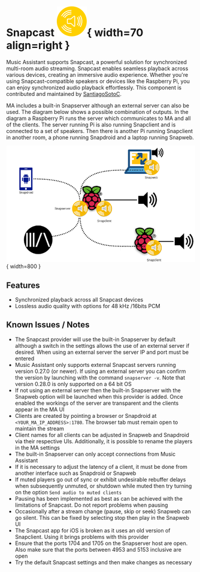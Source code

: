 # Snapcast ![Preview image](../assets/icons/snapcast-icon.svg){ width=70 align=right }

Music Assistant supports Snapcast, a powerful solution for synchronized multi-room audio streaming. Snapcast enables seamless playback across various devices, creating an immersive audio experience.
Whether you're using Snapcast-compatible speakers or devices like the Raspberry Pi, you can enjoy synchronized audio playback effortlessly. This component is contributed and maintained by [SantiagoSotoC](https://github.com/Santiagosotoc).

MA includes a built-in Snapserver although an external server can also be used. The diagram below shows a possible combination of outputs. In the diagram a Raspberry Pi runs the server which communicates to MA and all of the clients. The server running Pi is also running Snapclient and is connected to a set of speakers. Then there is another Pi running Snapclient in another room, a phone running Snapdroid and a laptop running Snapweb.

![Preview image](../assets/snapcast.png){ width=800 }

## Features

- Synchronized playback across all Snapcast devices
- Lossless audio quality with options for 48 kHz /16bits PCM

## Known Issues / Notes

- The Snapcast provider will use the built-in Snapserver by default although a switch in the settings allows the use of an external server if desired. When using an external server the server IP and port must be entered
- Music Assistant only supports external Snapcast servers running version 0.27.0 (or newer). If using an external server you can confirm the version by launching with the command `snapserver -v`. Note that version 0.28.0 is only supported on a 64 bit OS
- If not using an external server then the built-in Snapserver with the Snapweb option will be launched when this provider is added. Once enabled the workings of the server are transparent and the clients appear in the MA UI
- Clients are created by pointing a browser or Snapdroid at `<YOUR_MA_IP_ADDRESS>:1780`. The browser tab must remain open to maintain the stream
- Client names for all clients can be adjusted in Snapweb and Snapdroid via their respective UIs. Additionally, it is possible to rename the players in the MA settings
- The built-in Snapserver can only accept connections from Music Assistant
- If it is necessary to adjust the latency of a client, it must be done from another interface such as Snapdroid or Snapweb
- If muted players go out of sync or exhibit undesirable rebuffer delays when subsequently unmuted, or shutdown while muted then try turning on the option `Send audio to muted clients`
- Pausing has been implemented as best as can be achieved with the limitations of Snapcast. Do not report problems when pausing
- Occasionally after a stream change (pause, skip or seek) Snapweb can go silent. This can be fixed by selecting stop then play in the Snapweb UI
- The Snapcast app for iOS is broken as it uses an old version of Snapclient. Using it brings problems with this provider
- Ensure that the ports 1704 and 1705 on the Snapserver host are open. Also make sure that the ports between 4953 and 5153 inclusive are open
- Try the default Snapcast settings and then make changes as necessary
